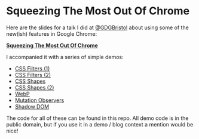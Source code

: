 # Squeezing The Most Out Of Chrome

Here are the slides for a talk I did at [@GDGBristol](https://twitter.com/gdgbristol) about using some of the new(ish) features in Google Chrome:

**[Squeezing The Most Out Of Chrome](http://rawgithub.com/stucox/squeezing-the-most-out-of-chrome/master/SqueezingTheMostOutOfChrome.pdf)**

I accompanied it with a series of simple demos:

* [CSS Filters (1)](http://rawgithub.com/stucox/squeezing-the-most-out-of-chrome/master/filters.html)
* [CSS Filters (2)](http://rawgithub.com/stucox/squeezing-the-most-out-of-chrome/master/filters-blur.html)
* [CSS Shapes](http://rawgithub.com/stucox/squeezing-the-most-out-of-chrome/master/shapes.html)
* [CSS Shapes (2)](http://rawgithub.com/stucox/squeezing-the-most-out-of-chrome/master/shapes-star.html)
* [WebP](http://rawgithub.com/stucox/squeezing-the-most-out-of-chrome/master/webp.html)
* [Mutation Observers](http://rawgithub.com/stucox/squeezing-the-most-out-of-chrome/master/mutation.html)
* [Shadow DOM](http://rawgithub.com/stucox/squeezing-the-most-out-of-chrome/master/shadow.html)

The code for all of these can be found in this repo. All demo code is in the public domain, but if you use it in a demo / blog context a mention would be nice!
